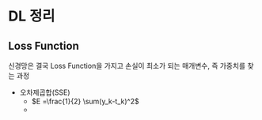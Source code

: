 # DL 정리

## Loss Function

신경망은 결국 Loss Function을 가지고 손실이 최소가 되는 매개변수, 즉 가중치를 찾는 과정

- 오차제곱합(SSE)
  - $E =\frac{1}{2} \sum(y_k-t_k)^2$
  - 

